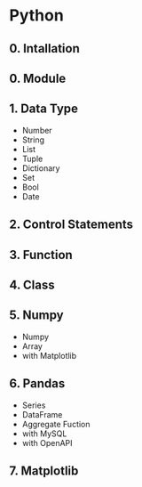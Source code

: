 # Python

## 0. Intallation

## 0. Module

## 1. Data Type

  - Number
  - String
  - List
  - Tuple
  - Dictionary
  - Set
  - Bool
  - Date <br />

## 2. Control Statements

## 3. Function

## 4. Class

## 5. Numpy

  - Numpy
  - Array
  - with Matplotlib <br />

## 6. Pandas

  - Series
  - DataFrame
  - Aggregate Fuction
  - with MySQL
  - with OpenAPI

## 7. Matplotlib

